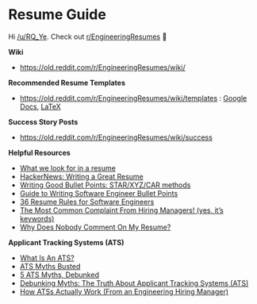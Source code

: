 # Resume Guide

Hi [/u/RQ_Ye](https://www.reddit.com/u/RQ_Ye). Check out [r/EngineeringResumes](https://www.reddit.com/r/EngineeringResumes) 🙂

**Wiki**  

- https://old.reddit.com/r/EngineeringResumes/wiki/

**Recommended Resume Templates**  

- https://old.reddit.com/r/EngineeringResumes/wiki/templates : [Google Docs](https://imgur.com/lVNllDL), [LaTeX](https://imgur.com/NGtqtIl)

**Success Story Posts**  

- https://old.reddit.com/r/EngineeringResumes/wiki/success

**Helpful Resources**  

- [What we look for in a resume](https://huyenchip.com/2023/01/24/what-we-look-for-in-a-candidate.html)
- [HackerNews: Writing a Great Resume](https://www.ycombinator.com/library/FB-writing-a-great-resume)
- [Writing Good Bullet Points: STAR/XYZ/CAR methods](https://old.reddit.com/r/EngineeringResumes/wiki/index#wiki_bullet_points)
- [Guide to Writing Software Engineer Bullet Points](https://archive.ph/Xmdqt)
- [36 Resume Rules for Software Engineers](https://www.nicksingh.com/posts/36-resume-rules-for-software-engineers)
- [The Most Common Complaint From Hiring Managers! (yes, it’s keywords)](https://old.reddit.com/r/EngineeringResumes/comments/18v23ng/the_most_common_complaint_from_hiring_managers/)
- [Why Does Nobody Comment On My Resume?](https://old.reddit.com/r/EngineeringResumes/comments/16f36kl/software_why_does_nobody_comment_on_my_resume/)

**Applicant Tracking Systems (ATS)**  

- [What Is An ATS?](https://web.archive.org/web/20240129020408/https://www.recruitinginyogapants.com/2022/08/what-is-an-ats.html)
- [ATS Myths Busted](https://thetechresume.com/samples/ats-myths-busted)
- [5 ATS Myths, Debunked](https://www.lever.co/blog/applicant-tracking-system-myths/)
- [Debunking Myths: The Truth About Applicant Tracking Systems (ATS)](https://earnbetter.com/blog/debunking-myths-the-truth-about-applicant-tracking-systems-ats/)
- [How ATSs Actually Work (From an Engineering Hiring Manager)](https://old.reddit.com/r/EngineeringResumes/comments/192hkg8/how_atss_actually_work_from_an_engineering_hiring/)